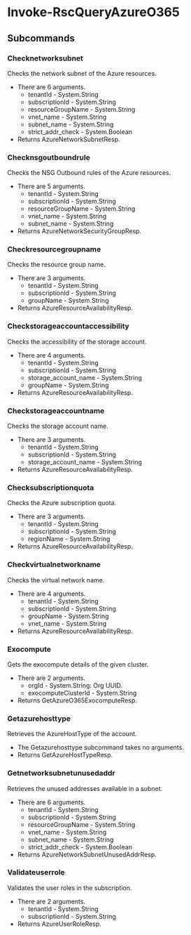 # Invoke-RscQueryAzureO365
## Subcommands
### Checknetworksubnet
Checks the network subnet of the Azure resources.

- There are 6 arguments.
    - tenantId - System.String
    - subscriptionId - System.String
    - resourceGroupName - System.String
    - vnet_name - System.String
    - subnet_name - System.String
    - strict_addr_check - System.Boolean
- Returns AzureNetworkSubnetResp.
### Checknsgoutboundrule
Checks the NSG Outbound rules of the Azure resources.

- There are 5 arguments.
    - tenantId - System.String
    - subscriptionId - System.String
    - resourceGroupName - System.String
    - vnet_name - System.String
    - subnet_name - System.String
- Returns AzureNetworkSecurityGroupResp.
### Checkresourcegroupname
Checks the resource group name.

- There are 3 arguments.
    - tenantId - System.String
    - subscriptionId - System.String
    - groupName - System.String
- Returns AzureResourceAvailabilityResp.
### Checkstorageaccountaccessibility
Checks the accessibility of the storage account.

- There are 4 arguments.
    - tenantId - System.String
    - subscriptionId - System.String
    - storage_account_name - System.String
    - groupName - System.String
- Returns AzureResourceAvailabilityResp.
### Checkstorageaccountname
Checks the storage account name.

- There are 3 arguments.
    - tenantId - System.String
    - subscriptionId - System.String
    - storage_account_name - System.String
- Returns AzureResourceAvailabilityResp.
### Checksubscriptionquota
Checks the Azure subscription quota.

- There are 3 arguments.
    - tenantId - System.String
    - subscriptionId - System.String
    - regionName - System.String
- Returns AzureResourceAvailabilityResp.
### Checkvirtualnetworkname
Checks the virtual network name.

- There are 4 arguments.
    - tenantId - System.String
    - subscriptionId - System.String
    - groupName - System.String
    - vnet_name - System.String
- Returns AzureResourceAvailabilityResp.
### Exocompute
Gets the exocompute details of the given cluster.

- There are 2 arguments.
    - orgId - System.String: Org UUID.
    - exocomputeClusterId - System.String
- Returns GetAzureO365ExocomputeResp.
### Getazurehosttype
Retrieves the AzureHostType of the account.

- The Getazurehosttype subcommand takes no arguments.
- Returns GetAzureHostTypeResp.
### Getnetworksubnetunusedaddr
Retrieves the unused addresses available in a subnet.

- There are 6 arguments.
    - tenantId - System.String
    - subscriptionId - System.String
    - resourceGroupName - System.String
    - vnet_name - System.String
    - subnet_name - System.String
    - strict_addr_check - System.Boolean
- Returns AzureNetworkSubnetUnusedAddrResp.
### Validateuserrole
Validates the user roles in the subscription.

- There are 2 arguments.
    - tenantId - System.String
    - subscriptionId - System.String
- Returns AzureUserRoleResp.
